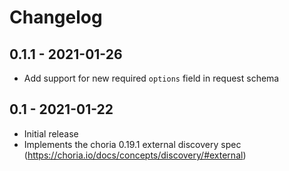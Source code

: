 # Changelog

## 0.1.1 - 2021-01-26

* Add support for new required `options` field in request schema

## 0.1 - 2021-01-22

* Initial release
* Implements the choria 0.19.1 external discovery spec
  (https://choria.io/docs/concepts/discovery/#external)

